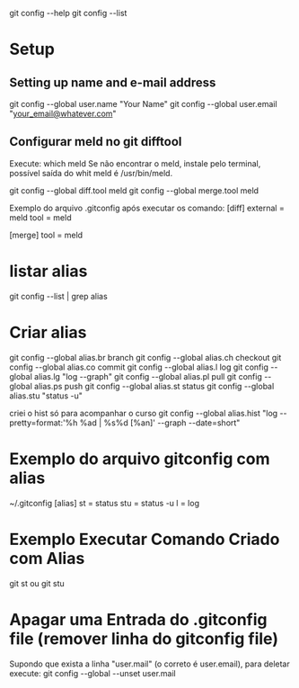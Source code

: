 git config --help
git config --list

# Setup
## Setting up name and e-mail address
git config --global user.name "Your Name"
git config --global user.email "your_email@whatever.com"

## Configurar meld no git difftool
Execute: which meld
Se não encontrar o meld, instale pelo terminal, possível saída do whit meld é /usr/bin/meld.

git config --global diff.tool meld
git config --global merge.tool meld

Exemplo do arquivo .gitconfig após executar os comando:
[diff]
	external = meld
	tool = meld

[merge]
    tool = meld


# listar alias
git config --list | grep alias

# Criar alias
git config --global alias.br branch
git config --global alias.ch checkout
git config --global alias.co commit
git config --global alias.l log
git config --global alias.lg "log --graph"
git config --global alias.pl pull
git config --global alias.ps push
git config --global alias.st status
git config --global alias.stu "status -u"

criei o hist só para acompanhar o curso
git config --global alias.hist "log --pretty=format:'%h %ad | %s%d [%an]' --graph --date=short"

# Exemplo do arquivo gitconfig com alias
~/.gitconfig
[alias]
	st = status
	stu = status -u
	l = log

# Exemplo Executar Comando Criado com Alias
git st ou git stu


# Apagar uma Entrada do .gitconfig file (remover linha do gitconfig file)
Supondo que exista a linha "user.mail" (o correto é user.email), para
deletar execute:
git config --global --unset user.mail
